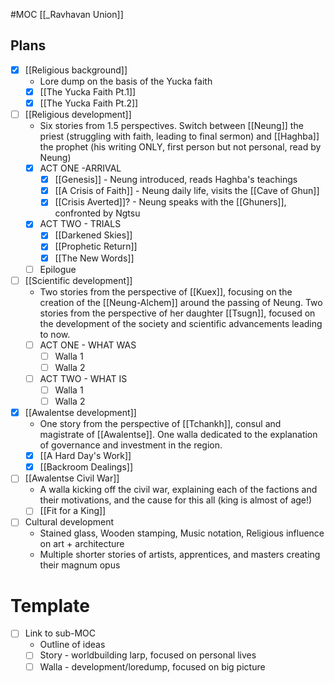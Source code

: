 #MOC
[[_Ravhavan Union]]
## Plans
- [x] [[Religious background]]
	- Lore dump on the basis of the Yucka faith
	- [x] [[The Yucka Faith Pt.1]]
	- [x] [[The Yucka Faith Pt.2]]
- [ ] [[Religious development]] 
	- Six stories from 1.5 perspectives. Switch between [[Neung]] the priest (struggling with faith, leading to final sermon) and [[Haghba]] the prophet (his writing ONLY, first person but not personal, read by Neung)
	- [x] ACT ONE -ARRIVAL
		- [x] [[Genesis]] - Neung introduced, reads Haghba's teachings
		- [x] [[A Crisis of Faith]] - Neung daily life, visits the [[Cave of Ghun]]
		- [x] [[Crisis Averted]]? - Neung speaks with the [[Ghuners]], confronted by Ngtsu
	- [x] ACT TWO - TRIALS
		- [x] [[Darkened Skies]]
		- [x] [[Prophetic Return]]
		- [x] [[The New Words]]
	- [ ] Epilogue
- [ ] [[Scientific development]]
	- Two stories from the perspective of [[Kuex]], focusing on the creation of the [[Neung-Alchem]] around the passing of Neung. Two stories from the perspective of her daughter [[Tsugn]], focused on the development of the society and scientific advancements leading to now.
	- [ ] ACT ONE - WHAT WAS
		- [ ] Walla 1
		- [ ] Walla 2
	- [ ] ACT TWO - WHAT IS
		- [ ] Walla 1
		- [ ] Walla 2
- [x] [[Awalentse development]]
	- One story from the perspective of [[Tchankh]], consul and magistrate of [[Awalentse]]. One walla dedicated to the explanation of governance and investment in the region. 
	- [x] [[A Hard Day's Work]]
	- [x] [[Backroom Dealings]]
- [ ] [[Awalentse Civil War]]
	- A walla kicking off the civil war, explaining each of the factions and their motivations, and the cause for this all (king is almost of age!)
	- [ ] [[Fit for a King]]
- [ ] Cultural development
	- Stained glass, Wooden stamping, Music notation, Religious influence on art + architecture
	- Multiple shorter stories of artists, apprentices, and masters creating their magnum opus

# Template
- [ ] Link to sub-MOC
	- Outline of ideas
	- [ ] Story - worldbuilding larp, focused on personal lives
	- [ ] Walla - development/loredump, focused on big picture